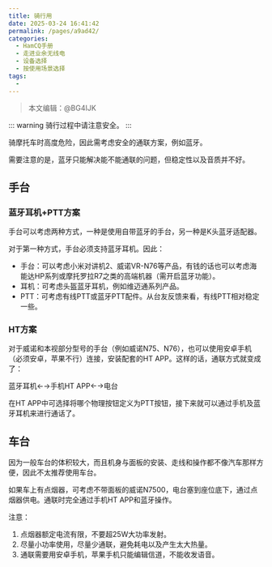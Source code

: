 ```yaml
---
title: 骑行用
date: 2025-03-24 16:41:42
permalink: /pages/a9ad42/
categories:
  - HamCQ手册
  - 走进业余无线电
  - 设备选择
  - 按使用场景选择
tags:
  - 
---
```


> 本文编辑：@BG4IJK

::: warning
骑行过程中请注意安全。
:::

骑摩托车时高度危险，因此需考虑安全的通联方案，例如蓝牙。

需要注意的是，蓝牙只能解决能不能通联的问题，但稳定性以及音质并不好。

## 手台

### 蓝牙耳机+PTT方案

手台可以考虑两种方式，一种是使用自带蓝牙的手台，另一种是K头蓝牙适配器。

对于第一种方式，手台必须支持蓝牙耳机。因此：

* 手台：可以考虑小米对讲机2、威诺VR-N76等产品，有钱的话也可以考虑海能达HP系列或摩托罗拉R7之类的高端机器（需开启蓝牙功能）。
* 耳机：可考虑头盔蓝牙耳机，例如维迈通系列产品。
* PTT：可考虑有线PTT或蓝牙PTT配件。从台友反馈来看，有线PTT相对稳定一些。

### HT方案

对于威诺和本视部分型号的手台（例如威诺N75、N76），也可以使用安卓手机（必须安卓，苹果不行）连接，安装配套的HT APP。这样的话，通联方式就变成了：

蓝牙耳机←→手机HT APP←→电台

在HT APP中可选择将哪个物理按钮定义为PTT按钮，接下来就可以通过手机及蓝牙耳机来进行通话了。

## 车台

因为一般车台的体积较大，而且机身与面板的安装、走线和操作都不像汽车那样方便，因此不太推荐使用车台。

如果车上有点烟器，可考虑不带面板的威诺N7500，电台塞到座位底下，通过点烟器供电。通联时完全通过手机HT APP和蓝牙操作。

注意：

1. 点烟器额定电流有限，不要超25W大功率发射。
2. 尽量小功率使用，尽量少通联，避免耗电以及产生太大热量。
3. 通联需要用安卓手机，苹果手机只能编辑信道，不能收发语音。
